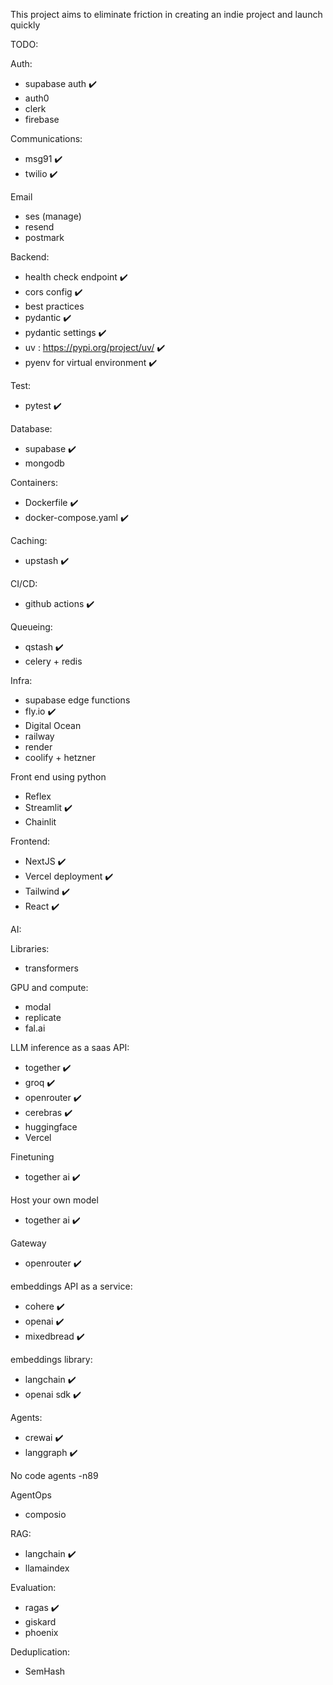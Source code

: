 This project aims to eliminate friction in creating an indie project and launch quickly


TODO:

Auth:
- supabase auth ✔️
- auth0
- clerk
- firebase

Communications:
- msg91 ✔️
- twilio ✔️

Email
- ses (manage)
- resend
- postmark

Backend:
- health check endpoint ✔️
- cors config ✔️
- best practices 
- pydantic ✔️
- pydantic settings ✔️
- uv : https://pypi.org/project/uv/ ✔️
- pyenv for virtual environment ✔️

Test:
- pytest ✔️

Database:
- supabase ✔️
- mongodb

Containers:
- Dockerfile ✔️
- docker-compose.yaml ✔️

Caching:
- upstash ✔️

CI/CD:
- github actions ✔️

Queueing:
- qstash ✔️
- celery + redis

Infra:
- supabase edge functions
- fly.io ✔️
- Digital Ocean
- railway
- render
- coolify + hetzner

Front end using python
- Reflex
- Streamlit ✔️
- Chainlit

Frontend:
- NextJS ✔️
- Vercel deployment ✔️
- Tailwind ✔️
- React ✔️

AI:

Libraries:
- transformers

GPU and compute:
- modal
- replicate
- fal.ai

LLM inference as a saas API:
- together ✔️
- groq ✔️
- openrouter ✔️
- cerebras ✔️
- huggingface 
- Vercel

Finetuning
- together ai ✔️

Host your own model
- together ai ✔️

Gateway
- openrouter ✔️

embeddings API as a service:
- cohere ✔️
- openai ✔️
- mixedbread ✔️

embeddings library:
- langchain ✔️
- openai sdk ✔️

Agents:
- crewai ✔️
- langgraph ✔️

No code agents
-n89

AgentOps
- composio

RAG:
- langchain ✔️
- llamaindex

Evaluation:
- ragas ✔️
- giskard 
- phoenix 

Deduplication:
- SemHash

